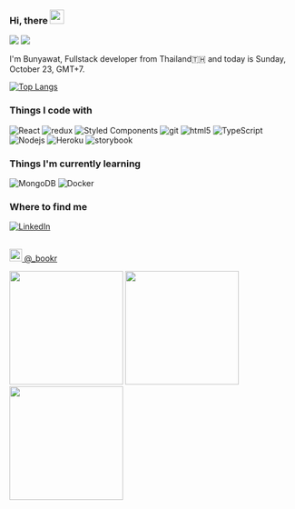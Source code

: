 ### Hi, there <img src="https://media.giphy.com/media/hvRJCLFzcasrR4ia7z/giphy.gif" width="25px">

![](https://komarev.com/ghpvc/?username=bsrisompong&color=green)
![](https://hit.yhype.me/github/profile?user_id=33023239)


I'm Bunyawat, Fullstack developer from Thailand🇹🇭 and today is Sunday, October 23, GMT+7.

[![Top Langs](https://github-readme-stats.vercel.app/api/top-langs/?username=bsrisompong&langs_count=8)](https://github.com/anuraghazra/github-readme-stats)

<h3>Things I code with</h3>
<p>
<img alt="React" src="https://img.shields.io/badge/-React-45b8d8?style=flat-square&logo=react&logoColor=white" />
  <img alt="redux" src="https://img.shields.io/badge/-Redux-764ABC?style=flat-square&logo=redux&logoColor=white" />
  <img alt="Styled Components" src="https://img.shields.io/badge/-Styled_Components-db7092?style=flat-square&logo=styled-components&logoColor=white" />
  <img alt="git" src="https://img.shields.io/badge/-Git-F05032?style=flat-square&logo=git&logoColor=white" />
  <img alt="html5" src="https://img.shields.io/badge/-HTML5-E34F26?style=flat-square&logo=html5&logoColor=white" />
  <img alt="TypeScript" src="https://img.shields.io/badge/-TypeScript-007ACC?style=flat-square&logo=typescript&logoColor=white" />
  <img alt="Nodejs" src="https://img.shields.io/badge/-Nodejs-43853d?style=flat-square&logo=Node.js&logoColor=white" />
  <img alt="Heroku" src="https://img.shields.io/badge/-Heroku-430098?style=flat-square&logo=heroku&logoColor=white" />
  <img alt="storybook" src="https://img.shields.io/badge/storybook-db7092?logo=storybook&logoColor=white&style=flat-square" />
</p>

<h3>Things I'm currently learning </h3>
<p>
  <img alt="MongoDB" src="https://img.shields.io/badge/-MongoDB-13aa52?style=flat-square&logo=mongodb&logoColor=white" />
  <img alt="Docker" src="https://img.shields.io/badge/-Docker-46a2f1?style=flat-square&logo=docker&logoColor=white" />
</p>


<h3>Where to find me</h3>
<a href="https://www.linkedin.com/in/bsrisompong" target="_blank"><img alt="LinkedIn" src="https://img.shields.io/badge/linkedin-%230077B5.svg?&style=for-the-badge&logo=linkedin&logoColor=white" /></a>
<br></br>
<p><a href="https://www.instagram.com/_bookr/" target="_blank"><img
    src="https://camo.githubusercontent.com/c9dacf0f25a1489fdbc6c0d2b41cda58b77fa210a13a886d6f99e027adfbd358/68747470733a2f2f6564656e742e6769746875622e696f2f537570657254696e7949636f6e732f696d616765732f7376672f696e7374616772616d2e737667"
    width="22" /> @_bookr</a></p>
<p><img  height="200" src="https:&#x2F;&#x2F;cdn1.picuki.com&#x2F;hosted-by-instagram&#x2F;q&#x3D;0exhNuNYnjBcaS3SYdxKjf8fx+9wWgxSZ60STLepjSVmIR1vLHOapZA0mpCj4yRwKwVlASuRYzxh5oopVF1ZCD1yP0DdQbWBTj9d7aiaV+rN0DJn9JNpnbw3LXMYY3Wt8MYqVAmYdSgIGaYDG7uo+qhT5aGuO1lQpTb9d7JGmC4E5ZObS6olhMF4pJ2Jg3Tt%7C%7C9kiJzJE5m4vMAQxu8eL52tEX%7C%7CD+O8BnsaBwVLYBxMQK5qnRlSaHEmw+Jj8vRnagtIj+kOYA2DD%7C%7CQ2Ud+VOdX6wSDnRGm0KVgDd3t4gj1aSNBdxuiekakIH2bSAEXG428Fk71p26qCDMa2is4EhX2j3+yLjgXNoL9brEFOuzX%7C%7Crw4xXtPp7qOehjfD9cJLmFdxGObfa1BZ8Uw81AFKUeh2GUxF%7C%7CoJ+LX6hZSMGUdjAKqWaNRYazJk7WBwWHUzyjXjwA1vOWxfuR24GlNov28rwl+JCqVUJAYGGX3n28sEeFTeLqVxpjQOrpA.jpeg?1" /> <img height="200" src="https:&#x2F;&#x2F;cdn1.picuki.com&#x2F;hosted-by-instagram&#x2F;q&#x3D;0exhNuNYnjBcaS3SYdxKjf8fx+9wWgxSZ60STLepjSVmIR1vLHOapZA0mpCj4yRwKwVlASuRYzxg7I4tVFhWCj1+NEPdTrGLRDxX6KSRUurN1DVj9ZBonLkyKnQeYnSs9sskUAmYdSgIGaYDG7uo%7C%7CesJ+fPucjcBojOMNbBGmDdttdCwFahlza4lsfe4kx2xu5xncG114WNxahlw5OLUqQUCSKnjMcF6saR5UvoVk91Upr6gmCG2GGM5b295BTGS9IjOkqg8iyDXdzQspjD3Hu8EIU8hjl246gUpuKN5mYSjHYBU+MYHtIvWam5BWmhm+jVBocW+xzTvSUGI%7C%7CgVRwGKOlf7kNPchmZbxJvuYatDs1XztZLrEOrF9D1QFIa75Z1TEDf+xH+Ztr9lhC70d8xvm1EjvOrO53xBzU3gfxTuDUcIgfNypnP+xw1v%7C%7CljbXhBAamZ7sQqtIygoN4JOh+AxUa1H8AJpkKz7e2EQrRosSZLmOkZuJPbsXEDJQbdFVlW+IuIZRJEvppL5uMN8&#x3D;.jpeg?1" /> <img height="200" src="https:&#x2F;&#x2F;cdn1.picuki.com&#x2F;hosted-by-instagram&#x2F;q&#x3D;0exhNuNYnjBcaS3SYdxKjf8fx+9wWgxSZ60STLepjSVmIR1vLHOapZA0mpCj4yRwKwVlASuRYzxg7I8sV11YCj14PUTdTbONRD5W7amdXebN1TNm%7C%7CJJklbc1KnUcZHem8MAkUQmYdSgIGaYDG7uo%7C%7CesJ+fPucjcBojOMNbBGmDdttdCwFahlza4lsfe4kx2xu5xncG114WNxahlw5OLUqQUCSKnjMcF6saR5UvoVk91Upr6gmCG2GGM5b295BTGS9IjOkqg8iyDXdzQspjD3FO8EIU8hjl246gEAkI05rI2UDJ9q+MYHu7PaYj9BWmhm+jVBocW+xzTvSUGI%7C%7CgVRwGKOlf7kNPchmZbxJvuYatDs1XztZLrEOo9tCFQFB+v7d1zLD8GXHuZTnZJiPb0d8xvm1EjvOrO53xBzU3gfxTuDUcIgfNypnbqV0HjfijqpqCBsheiMcYFm%7C%7CEpo1ZSd3SV8KHrFA9t1IS7jzUInPNpNWbmOkZuJPbsXEENTaNFVlW+IuIZRJEvppL5uMN8&#x3D;.jpeg?1" /></p>


<!--
**bsrisompong/bsrisompong** is a ✨ _special_ ✨ repository because its `README.md` (this file) appears on your GitHub profile.

Here are some ideas to get you started:

- 🔭 I’m currently working on ...
- 🌱 I’m currently learning ...
- 👯 I’m looking to collaborate on ...
- 🤔 I’m looking for help with ...
- 💬 Ask me about ...
- 📫 How to reach me: ...
- 😄 Pronouns: ...
- ⚡ Fun fact: ...
-->


